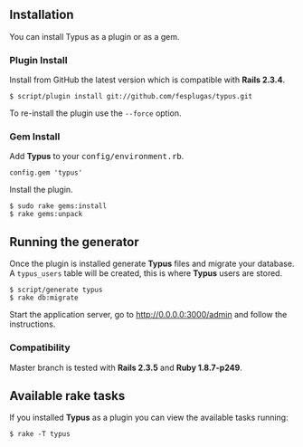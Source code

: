 ## Installation

You can install Typus as a plugin or as a gem.

### Plugin Install

Install from GitHub the latest version which is compatible with **Rails 2.3.4**.

    $ script/plugin install git://github.com/fesplugas/typus.git

To re-install the plugin use the `--force` option.

### Gem Install

Add **Typus** to your <tt>config/environment.rb</tt>.

    config.gem 'typus'

Install the plugin.

    $ sudo rake gems:install
    $ rake gems:unpack

## Running the generator

Once the plugin is installed generate **Typus** files and migrate your database. A `typus_users` table will be created, this is where **Typus** users are stored.

    $ script/generate typus
    $ rake db:migrate

Start the application server, go to <http://0.0.0.0:3000/admin> and follow the instructions.

### Compatibility

Master branch is tested with **Rails 2.3.5** and **Ruby 1.8.7-p249**.

## Available rake tasks

If you installed **Typus** as a plugin you can view the available tasks running:

    $ rake -T typus
